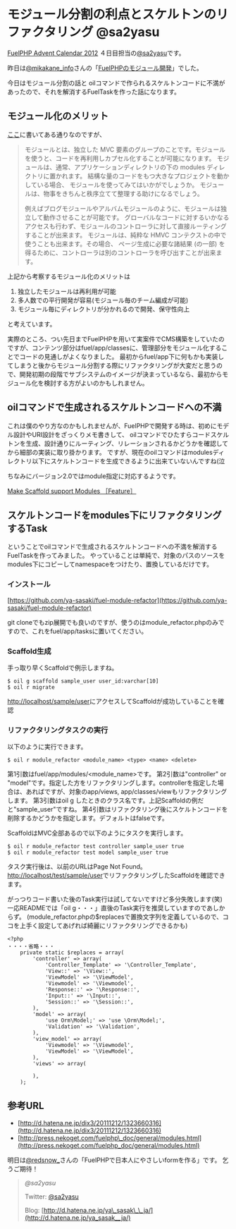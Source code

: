 # モジュール分割の利点とスケルトンのリファクタリング @sa2yasu

[FuelPHP Advent Calendar 2012](http://atnd.org/events/33753) ４日目担当の[@sa2yasu](https://twitter.com/sa2yasu)です。

昨日は[@mikakane\_info](https://twitter.com/mkkn_info)さんの「[FuelPHPのモジュール開発](http://mkkn.info/blog/blog/archives/1617.html)」でした。

今日はモジュール分割の話と
oilコマンドで作られるスケルトンコードに不満があったので、それを解消するFuelTaskを作った話になります。

## モジュール化のメリット

[ここ](http://press.nekoget.com/fuelphp_doc/general/modules.html)に書いてある通りなのですが、

> モジュールとは、独立した MVC 要素のグループのことです。モジュールを使うと、コードを再利用しカプセル化することが可能になります。 
> モジュールは、通常、アプリケーションディレクトリの下の modules ディレクトリに置かれます。
> 結構な量のコードをもつ大きなプロジェクトを動かしている場合、 モジュールを使ってみてはいかがでしょうか。 
> モジュールは、物事をきちんと秩序立てて整理する助けになるでしょう。
> 
> 例えばブログモジュールやアルバムモジュールのように、モジュールは独立して動作させることが可能です。
> グローバルなコードに対するいかなるアクセスも行わず、モジュールのコントローラに対して直接ルーティングすることが出来ます。 
> モジュールは、純粋な HMVC コンテクストの中で使うことも出来ます。その場合、
> ページ生成に必要な諸結果 (の一部) を得るために、コントローラは別のコントローラを呼び出すことが出来ます。

上記から考察するモジュール化のメリットは

1.  独立したモジュールは再利用が可能
2.  多人数での平行開発が容易(モジュール毎のチーム編成が可能)
3.  モジュール毎にディレクトリが分かれるので開発、保守性向上

と考えています。

実際のところ、つい先日までFuelPHPを用いて実案件でCMS構築をしていたのですが、コンテンツ部分はfuel/app/classesに、管理部分をモジュール化することでコードの見通しがよくなりました。
最初からfuel/app下に何もかも実装してしまうと後からモジュール分割する際にリファクタリングが大変だと思うので、開発初期の段階でサブシステムのイメージが決まっているなら、最初からモジュール化を検討する方がよいのかもしれません。

## oilコマンドで生成されるスケルトンコードへの不満

これは僕のやり方なのかもしれませんが、FuelPHPで開発する時は、初めにモデル設計やURI設計をざっくりメモ書きして、
oilコマンドでひたすらコードスケルトンを生成、設計通りにルーティング、リレーションされるかどうかを確認してから細部の実装に取り掛かります。
ですが、現在のoilコマンドはmodulesディレクトリ以下にスケルトンコードを生成できるように出来ていないんですね(泣

ちなみにバージョン2.0ではmodule指定に対応するようです。

[Make Scaffold support Modules ［Feature］](https://github.com/fuel/oil/issues/86)

## スケルトンコードをmodules下にリファクタリングするTask

ということでoilコマンドで生成されるスケルトンコードへの不満を解消するFuelTaskを作ってみました。
やっていることは単純で、対象のパスのソースをmodules下にコピーしてnamespaceをつけたり、置換しているだけです。

### インストール

[https://github.com/ya-sasaki/fuel-module-refactor](https://github.com/ya-sasaki/fuel-module-refactor)

git cloneでもzip展開でも良いのですが、使うのはmodule\_refactor.phpのみですので、これをfuel/app/tasksに置いてください。

### Scaffold生成

手っ取り早くScaffoldで例示しますね。

~~~~ {.syntax-highlight}
$ oil g scaffold sample_user user_id:varchar[10]
$ oil r migrate
~~~~

[http://localhost/sample/user](http://localhost/sample/user)にアクセスしてScaffoldが成功していることを確認

### リファクタリングタスクの実行

以下のように実行できます。

~~~~ {.syntax-highlight}
$ oil r module_refactor <module_name> <type> <name> <delete>
~~~~

第1引数はfuel/app/modules/\<module\_name\>です。
第2引数は"controller" or "model"です。指定した方をリファクタリングします。controllerを指定した場合は、あればですが、対象のapp/views, app/classes/viewもリファクタリングします。
第3引数はoil g したときのクラス名です。上記Scaffoldの例だと"sample\_user"ですね。
第4引数はリファクタリング後にスケルトンコードを削除するかどうかを指定します。デフォルトはfalseです。

ScaffoldはMVC全部あるので以下のようにタスクを実行します。

~~~~ {.syntax-highlight}
$ oil r module_refactor test controller sample_user true
$ oil r module_refactor test model sample_user true
~~~~

タスク実行後は、以前のURLはPage Not Found。[http://localhost/test/sample/user](http://localhost/test/sample/user)でリファクタリングしたScaffoldを確認できます。

がっつりコード書いた後のTask実行は試してないですけど多分失敗します(笑)
一応READMEでは「oil g・・・」直後のTask実行を推奨していますのであしからず。
(module\_refactor.phpの$replacesで置換文字列を定義しているので、ココを上手く設定してあげれば綺麗にリファクタリングできるかも)

~~~~ {.syntax-highlight}
<?php
・・・・省略・・・
    private static $replaces = array(
        'controller' => array(
            'Controller_Template' => '\Controller_Template',
            'View::' => '\View::',
            'ViewModel' => '\ViewModel',
            'Viewmodel' => '\Viewmodel',
            'Response::' => '\Response::',
            'Input::' => '\Input::',
            'Session::' => '\Session::',
        ),
        'model' => array(
            'use Orm\Model;' => 'use \Orm\Model;',
            'Validation' => '\Validation',
        ),
        'view_model' => array(
            'Viewmodel' => '\Viewmodel',
            'ViewModel' => '\ViewModel',
        ),
        'views' => array(

        ),
    ); 
~~~~



## 参考URL

- [http://d.hatena.ne.jp/dix3/20111212/1323660316](http://d.hatena.ne.jp/dix3/20111212/1323660316)
- [http://press.nekoget.com/fuelphp\_doc/general/modules.html](http://press.nekoget.com/fuelphp_doc/general/modules.html)

明日は[@redsnow\_](https://twitter.com/redsnow_)さんの「FuelPHPで日本人にやさしいformを作る」です。
乞うご期待！

>*@sa2yasu*
>
>
>
>Twitter: [@sa2yasu](http://twitter.com/sa2yasu)
>
>Blog: [http://d.hatena.ne.jp/ya\_sasak\_\_ja/](http://d.hatena.ne.jp/ya_sasak__ja/)

